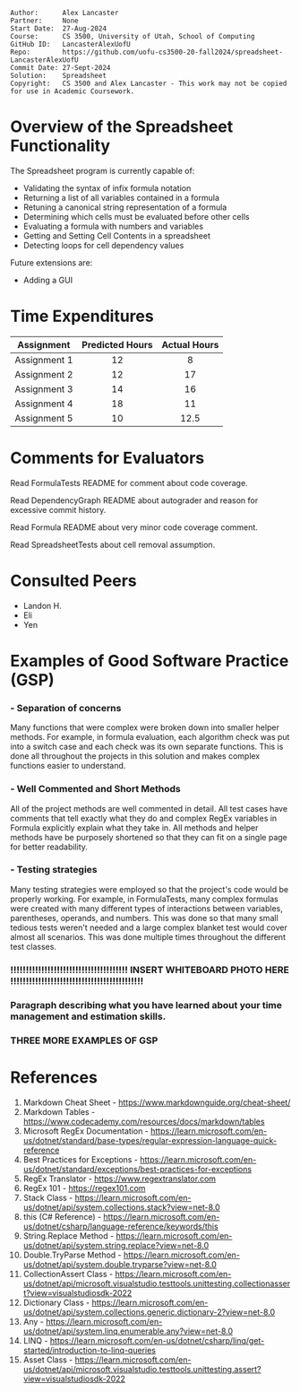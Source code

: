 ```
Author:      Alex Lancaster
Partner:     None
Start Date:  27-Aug-2024
Course:      CS 3500, University of Utah, School of Computing
GitHub ID:   LancasterAlexUofU
Repo:        https://github.com/uofu-cs3500-20-fall2024/spreadsheet-LancasterAlexUofU
Commit Date: 27-Sept-2024
Solution:    Spreadsheet
Copyright:   CS 3500 and Alex Lancaster - This work may not be copied for use in Academic Coursework.
```

# Overview of the Spreadsheet Functionality

The Spreadsheet program is currently capable of:

- Validating the syntax of infix formula notation
- Returning a list of all variables contained in a formula
- Retuning a canonical string representation of a formula
- Determining which cells must be evaluated before other cells
- Evaluating a formula with numbers and variables
- Getting and Setting Cell Contents in a spreadsheet
- Detecting loops for cell dependency values

Future extensions are:

- Adding a GUI

# Time Expenditures

| Assignment | Predicted Hours | Actual Hours|
| :---------:| :-------------: | :---------: |
| Assignment 1 | 12 | 8|
| Assignment 2 | 12 | 17 |
| Assignment 3 | 14 | 16 |
| Assignment 4 | 18 | 11 |
| Assignment 5 | 10 | 12.5 |

# Comments for Evaluators
Read FormulaTests README for comment about code coverage.

Read DependencyGraph README about autograder and reason for excessive commit history.

Read Formula README about very minor code coverage comment.

Read SpreadsheetTests about cell removal assumption.

# Consulted Peers
- Landon H.
- Eli
- Yen

# Examples of Good Software Practice (GSP)

### - Separation of concerns
Many functions that were complex were broken down into smaller helper methods. For example, in formula evaluation,
each algorithm check was put into a switch case and each check was its own separate functions. This is done all throughout
the projects in this solution and makes complex functions easier to understand.

### - Well Commented and Short Methods
All of the project methods are well commented in detail. All test cases have comments that tell exactly what they do
and complex RegEx variables in Formula explicitly explain what they take in. All methods and helper methods have be 
purposely shortened so that they can fit on a single page for better readability.

### - Testing strategies
Many testing strategies were employed so that the project's code would be properly working. For example, in FormulaTests,
many complex formulas were created with many different types of interactions between variables, parentheses, operands, and numbers.
This was done so that many small tedious tests weren't needed and a large complex blanket test would cover almost all scenarios.
This was done multiple times throughout the different test classes.

### !!!!!!!!!!!!!!!!!!!!!!!!!!!!!!!!!!!!!! INSERT WHITEBOARD PHOTO HERE !!!!!!!!!!!!!!!!!!!!!!!!!!!!!!!!!!!!!!!!!!!
### Paragraph describing what you have learned about your time management and estimation skills.
### THREE MORE EXAMPLES OF GSP


# References
1) Markdown Cheat Sheet - https://www.markdownguide.org/cheat-sheet/
2) Markdown Tables - https://www.codecademy.com/resources/docs/markdown/tables
3) Microsoft RegEx Documentation - https://learn.microsoft.com/en-us/dotnet/standard/base-types/regular-expression-language-quick-reference
4) Best Practices for Exceptions - https://learn.microsoft.com/en-us/dotnet/standard/exceptions/best-practices-for-exceptions
5) RegEx Translator - https://www.regextranslator.com
6) RegEx 101 - https://regex101.com
7) Stack Class - https://learn.microsoft.com/en-us/dotnet/api/system.collections.stack?view=net-8.0
8) this (C# Reference) - https://learn.microsoft.com/en-us/dotnet/csharp/language-reference/keywords/this
9) String.Replace Method - https://learn.microsoft.com/en-us/dotnet/api/system.string.replace?view=net-8.0
10) Double.TryParse Method - https://learn.microsoft.com/en-us/dotnet/api/system.double.tryparse?view=net-8.0
11) CollectionAssert Class - https://learn.microsoft.com/en-us/dotnet/api/microsoft.visualstudio.testtools.unittesting.collectionassert?view=visualstudiosdk-2022
12) Dictionary Class - https://learn.microsoft.com/en-us/dotnet/api/system.collections.generic.dictionary-2?view=net-8.0
13) Any - https://learn.microsoft.com/en-us/dotnet/api/system.linq.enumerable.any?view=net-8.0
14) LINQ - https://learn.microsoft.com/en-us/dotnet/csharp/linq/get-started/introduction-to-linq-queries
15) Asset Class - https://learn.microsoft.com/en-us/dotnet/api/microsoft.visualstudio.testtools.unittesting.assert?view=visualstudiosdk-2022
